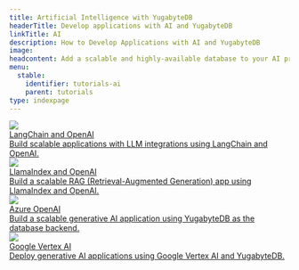 ```yaml
---
title: Artificial Intelligence with YugabyteDB
headerTitle: Develop applications with AI and YugabyteDB
linkTitle: AI
description: How to Develop Applications with AI and YugabyteDB
image:
headcontent: Add a scalable and highly-available database to your AI projects
menu:
  stable:
    identifier: tutorials-ai
    parent: tutorials
type: indexpage
---
```


<div class="row">
  <div class="col-12 col-md-6 col-lg-12 col-xl-6">
    <a class="section-link icon-offset" href="ai-langchain-openai">
      <div class="head">
        <img class="icon" src="/images/tutorials/ai/icons/langchain-icon.svg" aria-hidden="true" />
        <div class="title">LangChain and OpenAI</div>
      </div>
      <div class="body">
        Build scalable applications with LLM integrations using LangChain and OpenAI.
      </div>
    </a>
  </div>
  <div class="col-12 col-md-6 col-lg-12 col-xl-6">
    <a class="section-link icon-offset" href="ai-llamaindex-openai">
      <div class="head">
        <img class="icon" src="/images/tutorials/ai/icons/llamaindex-icon.svg" aria-hidden="true" />
        <div class="title">LlamaIndex and OpenAI</div>
      </div>
      <div class="body">
        Build a scalable RAG (Retrieval-Augmented Generation) app using LlamaIndex and OpenAI.
      </div>
    </a>
  </div>
  <div class="col-12 col-md-6 col-lg-12 col-xl-6">
    <a class="section-link icon-offset" href="../azure/azure-openai/">
      <div class="head">
        <img class="icon" src="/images/tutorials/azure/icons/OpenAI-Icon.svg" aria-hidden="true" />
        <div class="title">Azure OpenAI</div>
      </div>
      <div class="body">
        Build a scalable generative AI application using YugabyteDB as the database backend.
      </div>
    </a>
  </div>
  <div class="col-12 col-md-6 col-lg-12 col-xl-6">
    <a class="section-link icon-offset" href="../google/google-vertex-ai/">
      <div class="head">
        <img
          class="icon"
          src="/images/tutorials/google/icons/Google-Vertex-AI-Icon.svg"
          aria-hidden="true"
        />
        <div class="title">Google Vertex AI</div>
      </div>
      <div class="body">
        Deploy generative AI applications using Google Vertex AI and YugabyteDB.
      </div>
    </a>
  </div>
</div>
